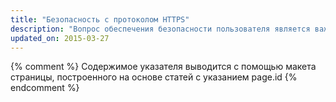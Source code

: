 ```yaml
---
title: "Безопасность с протоколом HTTPS"
description: "Вопрос обеспечения безопасности пользователя является важной частью информационной политики Интернета, и для использования потрясающих новых API потребуется переход к поддержке протокола TLS"
updated_on: 2015-03-27
---
```


{% comment %}
Содержимое указателя выводится с помощью макета страницы, построенного на основе статей с указанием page.id
{% endcomment %}
